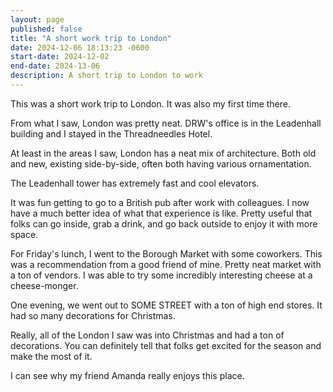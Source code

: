 ```yaml
---
layout: page
published: false
title: "A short work trip to London"
date: 2024-12-06 18:13:23 -0600
start-date: 2024-12-02
end-date: 2024-13-06
description: A short trip to London to work
---
```


This was a short work trip to London.
It was also my first time there.

From what I saw, London was pretty neat.
DRW's office is in the Leadenhall building and I stayed in the Threadneedles Hotel.

At least in the areas I saw, London has a neat mix of architecture.
Both old and new, existing side-by-side, often both having various ornamentation.

The Leadenhall tower has extremely fast and cool elevators.

It was fun getting to go to a British pub after work with colleagues.
I now have a much better idea of what that experience is like.
Pretty useful that folks can go inside, grab a drink, and go back outside to enjoy it with more space.

For Friday's lunch, I went to the Borough Market with some coworkers.
This was a recommendation from a good friend of mine.
Pretty neat market with a ton of vendors.
I was able to try some incredibly interesting cheese at a cheese-monger.

One evening, we went out to SOME STREET with a ton of high end stores.
It had so many decorations for Christmas.

Really, all of the London I saw was into Christmas and had a ton of decorations.
You can definitely tell that folks get excited for the season and make the most of it.

I can see why my friend Amanda really enjoys this place.
